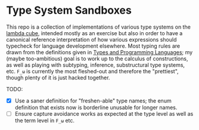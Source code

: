 # Type System Sandboxes

This repo is a collection of implementations of various type systems on
the [lambda cube](https://en.wikipedia.org/wiki/Lambda_cube), intended
mostly as an exercise but also in order to have a canonical reference
interpretation of how various expressions should typecheck for language
development elsewhere. Most typing rules are drawn from the definitions
given in [Types and Programming Languages](https://www.amazon.com/Types-Programming-Languages-MIT-Press);
my (maybe too-ambitious) goal is to work up to the calculus of
constructions, as well as playing with subtyping, inference,
substructural type systems, etc. `F_ω` is currently the most
fleshed-out and therefore the "prettiest", though plenty of it is just
hacked together.

TODO:

- [X] Use a saner definition for "freshen-able" type names; the enum
  definition that exists now is borderline unusable for longer names.
- [ ] Ensure capture avoidance works as expected at the type level as well
  as the term level in `F_ω` etc.
